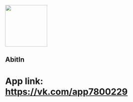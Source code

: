 [<img width="134" src="https://vk.com/images/apps/mini_apps/vk_mini_apps_logo.svg">](https://vk.com/services)

## AbitIn
# App link: https://vk.com/app7800229
